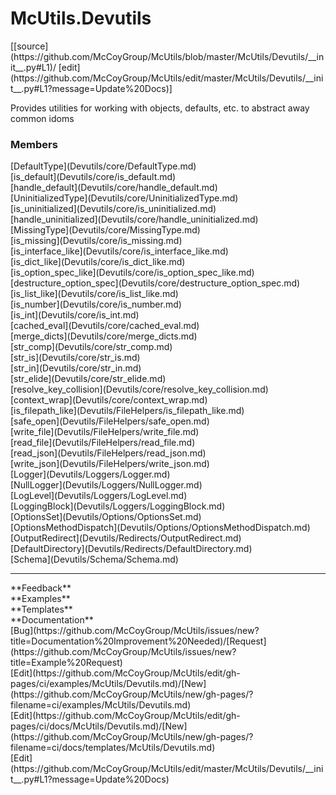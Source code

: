 # <a id="McUtils.Devutils">McUtils.Devutils</a> 
<div class="docs-source-link" markdown="1">
[[source](https://github.com/McCoyGroup/McUtils/blob/master/McUtils/Devutils/__init__.py#L1)/
[edit](https://github.com/McCoyGroup/McUtils/edit/master/McUtils/Devutils/__init__.py#L1?message=Update%20Docs)]
</div>
    
Provides utilities for working with objects, defaults, etc. to abstract away common idoms

### Members
<div class="container alert alert-secondary bg-light">
  <div class="row">
   <div class="col" markdown="1">
[DefaultType](Devutils/core/DefaultType.md)   
</div>
   <div class="col" markdown="1">
[is_default](Devutils/core/is_default.md)   
</div>
   <div class="col" markdown="1">
[handle_default](Devutils/core/handle_default.md)   
</div>
</div>
  <div class="row">
   <div class="col" markdown="1">
[UninitializedType](Devutils/core/UninitializedType.md)   
</div>
   <div class="col" markdown="1">
[is_uninitialized](Devutils/core/is_uninitialized.md)   
</div>
   <div class="col" markdown="1">
[handle_uninitialized](Devutils/core/handle_uninitialized.md)   
</div>
</div>
  <div class="row">
   <div class="col" markdown="1">
[MissingType](Devutils/core/MissingType.md)   
</div>
   <div class="col" markdown="1">
[is_missing](Devutils/core/is_missing.md)   
</div>
   <div class="col" markdown="1">
[is_interface_like](Devutils/core/is_interface_like.md)   
</div>
</div>
  <div class="row">
   <div class="col" markdown="1">
[is_dict_like](Devutils/core/is_dict_like.md)   
</div>
   <div class="col" markdown="1">
[is_option_spec_like](Devutils/core/is_option_spec_like.md)   
</div>
   <div class="col" markdown="1">
[destructure_option_spec](Devutils/core/destructure_option_spec.md)   
</div>
</div>
  <div class="row">
   <div class="col" markdown="1">
[is_list_like](Devutils/core/is_list_like.md)   
</div>
   <div class="col" markdown="1">
[is_number](Devutils/core/is_number.md)   
</div>
   <div class="col" markdown="1">
[is_int](Devutils/core/is_int.md)   
</div>
</div>
  <div class="row">
   <div class="col" markdown="1">
[cached_eval](Devutils/core/cached_eval.md)   
</div>
   <div class="col" markdown="1">
[merge_dicts](Devutils/core/merge_dicts.md)   
</div>
   <div class="col" markdown="1">
[str_comp](Devutils/core/str_comp.md)   
</div>
</div>
  <div class="row">
   <div class="col" markdown="1">
[str_is](Devutils/core/str_is.md)   
</div>
   <div class="col" markdown="1">
[str_in](Devutils/core/str_in.md)   
</div>
   <div class="col" markdown="1">
[str_elide](Devutils/core/str_elide.md)   
</div>
</div>
  <div class="row">
   <div class="col" markdown="1">
[resolve_key_collision](Devutils/core/resolve_key_collision.md)   
</div>
   <div class="col" markdown="1">
[context_wrap](Devutils/core/context_wrap.md)   
</div>
   <div class="col" markdown="1">
[is_filepath_like](Devutils/FileHelpers/is_filepath_like.md)   
</div>
</div>
  <div class="row">
   <div class="col" markdown="1">
[safe_open](Devutils/FileHelpers/safe_open.md)   
</div>
   <div class="col" markdown="1">
[write_file](Devutils/FileHelpers/write_file.md)   
</div>
   <div class="col" markdown="1">
[read_file](Devutils/FileHelpers/read_file.md)   
</div>
</div>
  <div class="row">
   <div class="col" markdown="1">
[read_json](Devutils/FileHelpers/read_json.md)   
</div>
   <div class="col" markdown="1">
[write_json](Devutils/FileHelpers/write_json.md)   
</div>
   <div class="col" markdown="1">
[Logger](Devutils/Loggers/Logger.md)   
</div>
</div>
  <div class="row">
   <div class="col" markdown="1">
[NullLogger](Devutils/Loggers/NullLogger.md)   
</div>
   <div class="col" markdown="1">
[LogLevel](Devutils/Loggers/LogLevel.md)   
</div>
   <div class="col" markdown="1">
[LoggingBlock](Devutils/Loggers/LoggingBlock.md)   
</div>
</div>
  <div class="row">
   <div class="col" markdown="1">
[OptionsSet](Devutils/Options/OptionsSet.md)   
</div>
   <div class="col" markdown="1">
[OptionsMethodDispatch](Devutils/Options/OptionsMethodDispatch.md)   
</div>
   <div class="col" markdown="1">
[OutputRedirect](Devutils/Redirects/OutputRedirect.md)   
</div>
</div>
  <div class="row">
   <div class="col" markdown="1">
[DefaultDirectory](Devutils/Redirects/DefaultDirectory.md)   
</div>
   <div class="col" markdown="1">
[Schema](Devutils/Schema/Schema.md)   
</div>
   <div class="col" markdown="1">
   
</div>
</div>
</div>













---


<div markdown="1" class="text-secondary">
<div class="container">
  <div class="row">
   <div class="col" markdown="1">
**Feedback**   
</div>
   <div class="col" markdown="1">
**Examples**   
</div>
   <div class="col" markdown="1">
**Templates**   
</div>
   <div class="col" markdown="1">
**Documentation**   
</div>
   <div class="col" markdown="1">
   
</div>
   <div class="col" markdown="1">
   
</div>
   <div class="col" markdown="1">
   
</div>
</div>
  <div class="row">
   <div class="col" markdown="1">
[Bug](https://github.com/McCoyGroup/McUtils/issues/new?title=Documentation%20Improvement%20Needed)/[Request](https://github.com/McCoyGroup/McUtils/issues/new?title=Example%20Request)   
</div>
   <div class="col" markdown="1">
[Edit](https://github.com/McCoyGroup/McUtils/edit/gh-pages/ci/examples/McUtils/Devutils.md)/[New](https://github.com/McCoyGroup/McUtils/new/gh-pages/?filename=ci/examples/McUtils/Devutils.md)   
</div>
   <div class="col" markdown="1">
[Edit](https://github.com/McCoyGroup/McUtils/edit/gh-pages/ci/docs/McUtils/Devutils.md)/[New](https://github.com/McCoyGroup/McUtils/new/gh-pages/?filename=ci/docs/templates/McUtils/Devutils.md)   
</div>
   <div class="col" markdown="1">
[Edit](https://github.com/McCoyGroup/McUtils/edit/master/McUtils/Devutils/__init__.py#L1?message=Update%20Docs)   
</div>
   <div class="col" markdown="1">
   
</div>
   <div class="col" markdown="1">
   
</div>
   <div class="col" markdown="1">
   
</div>
</div>
</div>
</div>